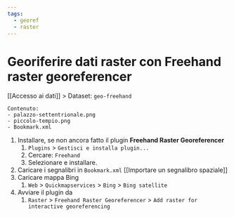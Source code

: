 ```yaml
---
tags:
  - georef
  - raster
---
```

# Georiferire dati raster con Freehand raster georeferencer

[[Accesso ai dati]] > Dataset: `geo-freehand`

```
Contenuto:
- palazzo-settentrionale.png
- piccolo-tempio.png
- Bookmark.xml
```
1. Installare, se non ancora fatto il plugin **Freehand Raster Georeferencer**
	1. `Plugins` > `Gestisci e installa plugin...`
	2. Cercare: `Freehand`
	3. Selezionare e installare.
2. Caricare i segnalibri in `Bookmark.xml`
	[[Importare un segnalibro spaziale]]
3. Caricare mappa Bing
	1. `Web` > `Quickmapservices` > `Bing` > `Bing satellite`
4. Avviare il plugin da
	1. `Raster` > `Freehand Raster Georeferencer` > `Add raster for interactive georeferencing`

